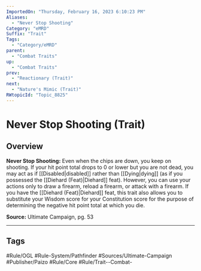 ```yaml
---
ImportedOn: "Thursday, February 16, 2023 6:10:23 PM"
Aliases:
  - "Never Stop Shooting"
Category: "eMRD"
Suffix: "Trait"
Tags:
  - "Category/eMRD"
parent:
  - "Combat Traits"
up:
  - "Combat Traits"
prev:
  - "Reactionary (Trait)"
next:
  - "Nature's Mimic (Trait)"
RWtopicId: "Topic_8825"
---
```

# Never Stop Shooting (Trait)
## Overview
**Never Stop Shooting:** Even when the chips are down, you keep on shooting. If your hit point total drops to 0 or lower but you are not dead, you may act as if [[Disabled|disabled]] rather than [[Dying|dying]] (as if you possessed the [[Diehard (Feat)|Diehard]] feat). However, you can use your actions only to draw a firearm, reload a firearm, or attack with a firearm. If you have the [[Diehard (Feat)|Diehard]] feat, this trait also allows you to substitute your Wisdom score for your Constitution score for the purpose of determining the negative hit point total at which you die. 

**Source:** Ultimate Campaign, pg. 53


---
## Tags
#Rule/OGL #Rule-System/Pathfinder #Sources/Ultimate-Campaign #Publisher/Paizo #Rule/Core #Rule/Trait--Combat-

